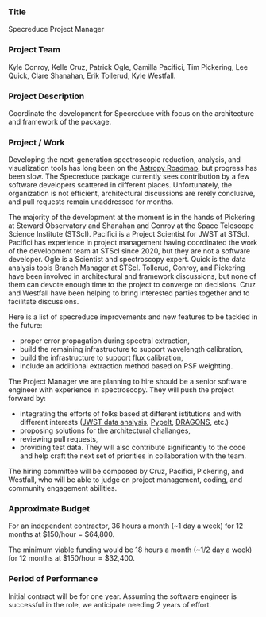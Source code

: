 ### Title

Specreduce Project Manager

### Project Team

Kyle Conroy, Kelle Cruz, Patrick Ogle, Camilla Pacifici, Tim Pickering,
Lee Quick, Clare Shanahan, Erik Tollerud, Kyle Westfall.

### Project Description

Coordinate the development for Specreduce with focus on the architecture 
and framework of the package. 

### Project / Work

Developing the next-generation spectroscopic reduction, analysis, and visualization tools
has long been on the [Astropy Roadmap](https://github.com/astropy/astropy-project/blob/main/roadmap/roadmap.md), 
but progress has been slow.
The Specreduce package currently sees contribution by a few software developers 
scattered in different places. 
Unfortunately, the organization is not efficient, architectural discussions are rerely
conclusive, and pull requests remain unaddressed for months.

The majority of the development at the moment is in the hands of Pickering at Steward Observatory and 
Shanahan and Conroy at the Space Telescope Science Institute (STScI). Pacifici is a Project
Scientist for JWST at STScI. Pacifici has experience in project management having coordinated the work of the 
development team at STScI since 2020, but they are not a software developer.
Ogle is a Scientist and spectroscopy expert. Quick is the data analysis tools Branch Manager at STScI.
Tollerud, Conroy, and Pickering have been involved in architectural and framework discussions, 
but none of them can devote enough time to the project to converge on decisions. 
Cruz and Westfall have been helping to bring interested parties together and to facilitate discussions.

Here is a list of specreduce improvements and new features to be tackled in the future:
- proper error propagation during spectral extraction,
- build the remaining infrastructure to support wavelength calibration,
- build the infrastructure to support flux calibration,
- include an additional extraction method based on PSF weighting.

The Project Manager we are planning to hire should be a senior software engineer with
experience in spectroscopy. They will push the project forward by:
- integrating the efforts of folks based at different istitutions and with different interests
([JWST data analysis](https://jwst-docs.stsci.edu/jwst-post-pipeline-data-analysis/jwst-data-analysis-software-packages),
[PypeIt](https://pypeit.readthedocs.io/en/release/),
[DRAGONS](https://www.gemini.edu/observing/phase-iii/reducing-data/dragons-data-reduction-software), etc.)
- proposing solutions for the architectural challanges,
- reviewing pull requests,
- providing test data.
They will also contribute significantly to the code and help craft the next set
of priorities in collaboration with the team.

The hiring committee will be composed by Cruz, Pacifici, Pickering, and Westfall, who will be able
to judge on project management, coding, and community engagement abilities.

### Approximate Budget

For an independent contractor, 36 hours a month (~1 day a week) for 12 months at $150/hour = $64,800.

The minimum viable funding would be 18 hours a month (~1/2 day a week) for 12 months at $150/hour = $32,400.

### Period of Performance

Initial contract will be for one year. Assuming the software engineer is successful in the role, we anticipate needing 2 years of effort.
